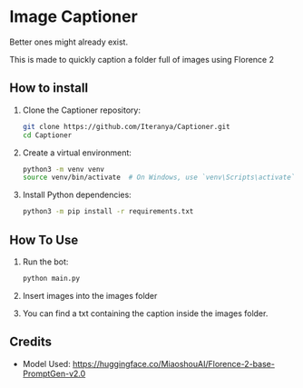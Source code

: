 # Image Captioner

Better ones might already exist.

This is made to quickly caption a folder full of images using Florence 2

## How to install
1. Clone the Captioner repository:
    ```bash
    git clone https://github.com/Iteranya/Captioner.git
    cd Captioner
    ```
2. Create a virtual environment:
    ```bash
    python3 -m venv venv
    source venv/bin/activate  # On Windows, use `venv\Scripts\activate`
    ```

3. Install Python dependencies:
    ```bash
    python3 -m pip install -r requirements.txt
    ```

## How To Use
    
1. Run the bot:
    ```bash
    python main.py
    ```
2. Insert images into the images folder
  
3. You can find a txt containing the caption inside the images folder.


## Credits
- Model Used: https://huggingface.co/MiaoshouAI/Florence-2-base-PromptGen-v2.0
